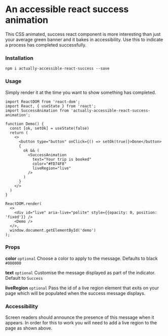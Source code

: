 # An accessible react success animation

This CSS animated, success react component is more interesting than just your average green
banner and it bakes in accessibility. Use this to indicate a process has completed successfully.

### Installation
```npm i actually-accessible-react-success --save```

### Usage

Simply render it at the time you want to show something has completed.

```
import ReactDOM from 'react-dom';
import React, { useState } from 'react';
import SuccessAnimation from 'actually-accessible-react-success-animation';

function Demo() {
  const [ok, setOk] = useState(false)
  return (
    <>
      <button type="button" onClick={() => setOk(true)}>Done</button>
      {
        ok && (
          <SuccessAnimation
            text="Your trip is booked"
            color="#FD74F8"
            liveRegion="live"
          />
        )
      }
    </>
  )
}

ReactDOM.render(
  <>
    <div id="live" aria-live="polite" style={{opacity: 0, position: 'fixed'}} />
    <Demo />
  </>,
  window.document.getElementById('demo')
);
```

### Props

**color** `optional` Choose a color to apply to the message. Defaults to black `#000000`

**text** `optional` Customise the message displayed as part of the indicator. Default to `Success`

**liveRegion** `optional` Pass the id of a live region element that exits on your page which will be populated when the success message displays.

### Accessibility

Screen readers should announce the presence of this message when it appears. In order for this to work
you will need to add a live region to the page as shown above.